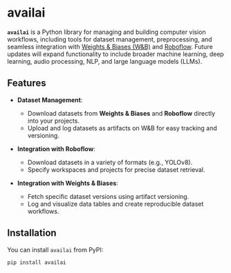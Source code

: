 # availai

**`availai`** is a Python library for managing and building computer vision workflows, including tools for dataset management, preprocessing, and seamless integration with [Weights & Biases (W&B)](https://wandb.ai/) and [Roboflow](https://roboflow.com/). Future updates will expand functionality to include broader machine learning, deep learning, audio processing, NLP, and large language models (LLMs).

## Features

- **Dataset Management**: 
  - Download datasets from **Weights & Biases** and **Roboflow** directly into your projects.
  - Upload and log datasets as artifacts on W&B for easy tracking and versioning.
  
- **Integration with Roboflow**:
  - Download datasets in a variety of formats (e.g., YOLOv8).
  - Specify workspaces and projects for precise dataset retrieval.

- **Integration with Weights & Biases**:
  - Fetch specific dataset versions using artifact versioning.
  - Log and visualize data tables and create reproducible dataset workflows.

## Installation

You can install `availai` from PyPI:

```bash
pip install availai
